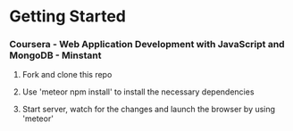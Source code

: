 # Getting Started

### Coursera - Web Application Development with JavaScript and MongoDB - Minstant

1. Fork and clone this repo

1. Use 'meteor npm install' to install the necessary dependencies

1. Start server, watch for the changes and launch the browser by using 'meteor'